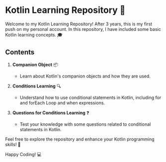 # Kotlin Learning Repository 📘

Welcome to my Kotlin Learning Repository! After 3 years, this is my first push on my personal account. In this repository, I have included some basic Kotlin learning concepts. 🎓

## Contents

1. **Companion Object** 📦
   - Learn about Kotlin's companion objects and how they are used.

2. **Conditions Learning** 🔍
   - Understand how to use conditional statements in Kotlin, including for and forEach Loop and when expressions.

3. **Questions for Conditions Learning** ❓
   - Test your knowledge with some questions related to conditional statements in Kotlin.

Feel free to explore the repository and enhance your Kotlin programming skills! 🚀

Happy Coding! 💻
